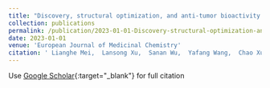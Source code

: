 ```yaml
---
title: "Discovery, structural optimization, and anti-tumor bioactivity evaluations of betulinic acid derivatives as a new type of ROR$gamma$ antagonists"
collection: publications
permalink: /publication/2023-01-01-Discovery-structural-optimization-and-anti-tumor-bioactivity-evaluations-of-betulinic-acid-derivatives-as-a-new-type-of-RORgamma-antagonists
date: 2023-01-01
venue: 'European Journal of Medicinal Chemistry'
citation: ' Lianghe Mei,  Lansong Xu,  Sanan Wu,  Yafang Wang,  Chao Xu,  Lin Wang,  Xingyu Zhang,  Chengcheng Yu,  Hualiang Jiang,  Xianglei Zhang,  Fang Bai,  Chengying Xie, &quot;Discovery, structural optimization, and anti-tumor bioactivity evaluations of betulinic acid derivatives as a new type of ROR$gamma$ antagonists.&quot; European Journal of Medicinal Chemistry, 2023.'
---
```

Use [Google Scholar](https://scholar.google.com/scholar?q=Discovery,+structural+optimization,+and+anti+tumor+bioactivity+evaluations+of+betulinic+acid+derivatives+as+a+new+type+of+ROR$gamma$+antagonists){:target="_blank"} for full citation